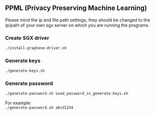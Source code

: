 ## PPML (Privacy Preserving Machine Learning) 
Please mind the ip and file path settings, they should be changed to the ip/path of your own sgx server on which you are running the programs. <br>

### Create SGX driver
```bash
./install-graphene-driver.sh
```

### Generate keys
```bash
./generate-keys.sh
```

### Generate password
```bash
./generate-password.sh used_password_in_generate-keys.sh
```
For example: <br>
`./generate-password.sh abcd1234`
